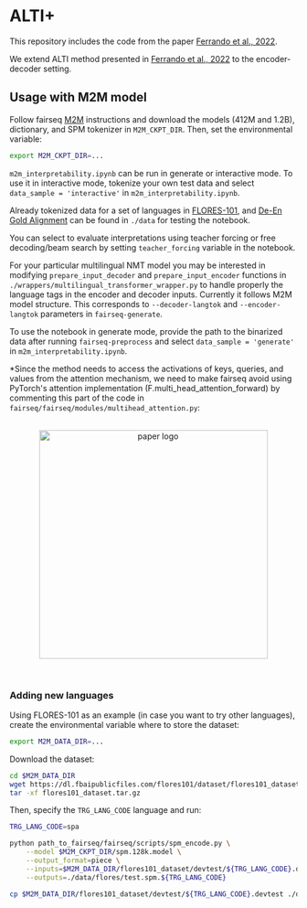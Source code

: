 # ALTI+

This repository includes the code from the paper [Ferrando et al., 2022](https://arxiv.org/abs/2205.11631).

We extend ALTI method presented in [Ferrando et al., 2022](https://arxiv.org/abs/2203.04212) to the encoder-decoder setting.
## Usage with M2M model

Follow fairseq [M2M](https://github.com/pytorch/fairseq/tree/main/examples/m2m_100) instructions and download the models (412M and 1.2B), dictionary, and SPM tokenizer in `M2M_CKPT_DIR`. Then, set the environmental variable:

```bash
export M2M_CKPT_DIR=...
````

`m2m_interpretability.ipynb` can be run in generate or interactive mode. To use it in interactive mode, tokenize your own test data and select `data_sample = 'interactive'` in `m2m_interpretability.ipynb`.

Already tokenized data for a set of languages in [FLORES-101](https://github.com/facebookresearch/flores/blob/main/flores200/README.md), and [De-En Gold Alignment](https://www-i6.informatik.rwth-aachen.de/goldAlignment/) can be found in `./data` for testing the notebook.

You can select to evaluate interpretations using teacher forcing or free decoding/beam search by setting `teacher_forcing` variable in the notebook.

For your particular multilingual NMT model you may be interested in modifying `prepare_input_decoder` and `prepare_input_encoder` functions in `./wrappers/multilingual_transformer_wrapper.py` to handle properly the language tags in the encoder and decoder inputs. Currently it follows M2M model structure. This corresponds to `--decoder-langtok` and `--encoder-langtok` parameters in `fairseq-generate`.

To use the notebook in generate mode, provide the path to the binarized data after running `fairseq-preprocess` and select `data_sample = 'generate'` in `m2m_interpretability.ipynb`.

*Since the method needs to access the activations of keys, queries, and values from the attention mechanism, we need to make fairseq avoid using PyTorch's attention implementation (F.multi_head_attention_forward) by commenting this part of the code in `fairseq/fairseq/modules/multihead_attention.py`:

<p align="center"><br>
<img src="./img/comment.png" class="center" title="paper logo" width="400"/>
</p><br>

### Adding new languages
Using FLORES-101 as an example (in case you want to try other languages), create the environmental variable where to store the dataset:

```bash
export M2M_DATA_DIR=...
```

Download the dataset:
```bash
cd $M2M_DATA_DIR
wget https://dl.fbaipublicfiles.com/flores101/dataset/flores101_dataset.tar.gz
tar -xf flores101_dataset.tar.gz
```
Then, specify the `TRG_LANG_CODE` language and run:
```bash
TRG_LANG_CODE=spa

python path_to_fairseq/fairseq/scripts/spm_encode.py \
    --model $M2M_CKPT_DIR/spm.128k.model \
    --output_format=piece \
    --inputs=$M2M_DATA_DIR/flores101_dataset/devtest/${TRG_LANG_CODE}.devtest \
    --outputs=./data/flores/test.spm.${TRG_LANG_CODE}

cp $M2M_DATA_DIR/flores101_dataset/devtest/${TRG_LANG_CODE}.devtest ./data/flores/test.${TRG_LANG_CODE}
```